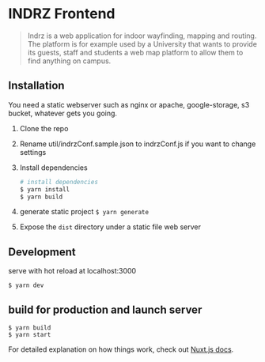 # INDRZ Frontend


> Indrz is a web application for indoor wayfinding, mapping and routing. The platform is for example used by a University that wants to provide its guests, staff and students a web map platform to allow them to find anything on campus.

## Installation
You need a static webserver such as nginx or apache, google-storage, s3 bucket, whatever gets you going.

1. Clone the repo
1. Rename util/indrzConf.sample.json to indrzConf.js if you want to change settings
1. Install dependencies
    ``` bash
    # install dependencies
    $ yarn install
    $ yarn build
    ```
1. generate static project
`$ yarn generate`

1. Expose the `dist` directory under a static file web server

## Development
serve with hot reload at localhost:3000

`$ yarn dev`

## build for production and launch server
```
$ yarn build
$ yarn start
```



For detailed explanation on how things work, check out [Nuxt.js docs](https://nuxtjs.org).
